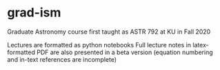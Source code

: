 # grad-ism
Graduate Astronomy course first taught as ASTR 792 at KU in Fall 2020

Lectures are formatted as python notebooks
Full lecture notes in latex-formatted PDF are also presented in a beta version (equation numbering and in-text references are incomplete)
